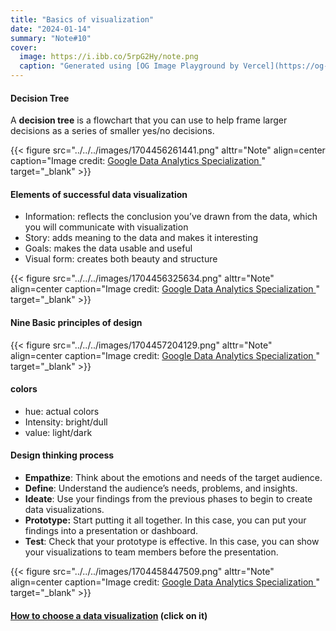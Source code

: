 ```yaml
---
title: "Basics of visualization"
date: "2024-01-14"
summary: "Note#10"
cover:
  image: https://i.ibb.co/5rpG2Hy/note.png
  caption: "Generated using [OG Image Playground by Vercel](https://og-playground.vercel.app/)"
---
```


#### Decision Tree

A **decision tree** is a flowchart that you can use to help frame larger decisions as a series of smaller yes/no decisions.

{{< figure src="../../../images/1704456261441.png" alttr="Note" align=center caption="Image credit: [Google Data Analytics Specialization ](https://www.coursera.org/specializations/data-analytics-certificate)" target="_blank" >}}

#### Elements of successful data visualization

- Information: reflects the conclusion you’ve drawn from the data, which you will communicate with visualization
- Story: adds meaning to the data and makes it interesting
- Goals: makes the data usable and useful
- Visual form: creates both beauty and structure

{{< figure src="../../../images/1704456325634.png" alttr="Note" align=center caption="Image credit: [Google Data Analytics Specialization ](https://www.coursera.org/specializations/data-analytics-certificate)" target="_blank" >}}

#### Nine Basic principles of design

{{< figure src="../../../images/1704457204129.png" alttr="Note" align=center caption="Image credit: [Google Data Analytics Specialization ](https://www.coursera.org/specializations/data-analytics-certificate)" target="_blank" >}}

#### colors

- hue: actual colors
- Intensity: bright/dull
- value: light/dark

#### Design thinking process

- **Empathize**: Think about the emotions and needs of the target audience.
- **Define**: Understand the audience’s needs, problems, and insights.
- **Ideate**: Use your findings from the previous phases to begin to create data visualizations.
- **Prototype:** Start putting it all together. In this case, you can put your findings into a presentation or dashboard.
- **Test**: Check that your prototype is effective. In this case, you can show your visualizations to team members before the presentation.

{{< figure src="../../../images/1704458447509.png" alttr="Note" align=center caption="Image credit: [Google Data Analytics Specialization ](https://www.coursera.org/specializations/data-analytics-certificate)" target="_blank" >}}

#### [How to choose a data visualization](https://d3c33hcgiwev3.cloudfront.net/XsaUfemhQ-qGlH3poXPqMg_4b74b6280a7a4a10a83e6b5ca9138630_How-to-choose-a-data-visualization.pdf?Expires=1704585600&Signature=SgVG~PNY9O3dr5t3H2d-3wy08jxEmCfr8FF~U9kgXZx6LxLzBJjMdCncvYujL1jWuYtfysDD4PUvF2bDM77nwrzWHSoamRDqTO2EgKhY-XOmuO4aY4RQS7kQ8LlAgKC4orxXnsmM0HmM0HKgUxGrv2xpiBj0-LmKJs45ejA0EgQ_&Key-Pair-Id=APKAJLTNE6QMUY6HBC5A) (click on it)
